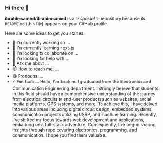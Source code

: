 ### Hi there 👋

**ibrahimsamed/ibrahimsamed** is a ✨ _special_ ✨ repository because its `README.md` (this file) appears on your GitHub profile.

Here are some ideas to get you started:

- 🔭 I’m currently working on ...
- 🌱 I’m currently learning next-js
- 👯 I’m looking to collaborate on ...
- 🤔 I’m looking for help with ...
- 💬 Ask me about ...
- 📫 How to reach me: ...
- 😄 Pronouns: ...
- ⚡ Fun fact: ...
Hello, I'm Ibrahim. I graduated from the Electronics and Communication Engineering department. I strongly believe that students
in this field should have a comprehensive understanding of the journey from electrical circuits to end-user products such as
websites, social media platforms, GPS systems, and more. To achieve this, I have delved into various areas including digital
circuit design, embedded systems, communication projects utilizing USRP, and machine learning. Recently, I've shifted my
focus towards web development and applications, embarking on a full-stack adventure. Consequently, I've begun sharing insights
through repo covering electronics, programming, and communication. I hope you find them valuable.
